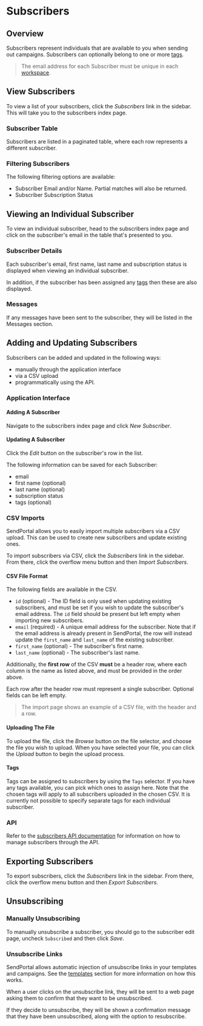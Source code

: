 # Subscribers

## Overview

Subscribers represent individuals that are available to you when sending out campaigns. Subscribers can optionally belong to one or more [tags](/docs/features/tags).

> The email address for each Subscriber must be unique in each [workspace](/docs/features/workspaces).

## View Subscribers

To view a list of your subscribers, click the _Subscribers_ link in the sidebar. This will take you to the subscribers index page.

### Subscriber Table

Subscribers are listed in a paginated table, where each row represents a different subscriber.

### Filtering Subscribers

The following filtering options are available:

- Subscriber Email and/or Name. Partial matches will also be returned.
- Subscriber Subscription Status

## Viewing an Individual Subscriber

To view an individual subscriber, head to the subscribers index page and click on the subscriber's email in the table that's presented to you.

### Subscriber Details

Each subscriber's email, first name, last name and subscription status is displayed when viewing an individual subscriber.

In addition, if the subscriber has been assigned any [tags](/docs/tags) then these are also displayed.

### Messages

If any messages have been sent to the subscriber, they will be listed in the Messages section.

## Adding and Updating Subscribers

Subscribers can be added and updated in the following ways:

* manually through the application interface
* via a CSV upload
* programmatically using the API.

### Application Interface

#### Adding A Subscriber

Navigate to the subscribers index page and click _New Subscriber_.

#### Updating A Subscriber

Click the _Edit_ button on the subscriber's row in the list.

The following information can be saved for each Subscriber:

- email
- first name (optional)
- last name (optional)
- subscription status
- tags (optional)

### CSV Imports

SendPortal allows you to easily import multiple subscribers via a CSV upload. This can be used to create new subscribers and update existing ones.

To import subscribers via CSV, click the _Subscribers_ link in the sidebar. From there, click the overflow menu button and then _Import Subscribers_.

#### CSV File Format

The following fields are available in the CSV.

- `id` (optional) - The ID field is only used when updating existing subscribers, and must be set if you wish to update the subscriber's email address. The `id` field should be present but left empty when importing new subscribers.
- `email` (required) - A unique email address for the subscriber. Note that if the email address is already present in SendPortal, the row will instead update the `first_name` and `last_name` of the existing subscriber.
- `first_name` (optional) - The subscriber's first name.
- `last_name` (optional) - The subscriber's last name.

Additionally, the **first row** of the CSV **must** be a header row, where each column is the name as listed above, and must be provided in the order above.

Each row after the header row must represent a single subscriber. Optional fields can be left empty.

> The import page shows an example of a CSV file, with the header and a row.

#### Uploading The File

To upload the file, click the _Browse_ button on the file selector, and choose the file you wish to upload. When you have selected your file, you can click the _Upload_ button to begin the upload process.

#### Tags

Tags can be assigned to subscribers by using the `Tags` selector. If you have any tags available, you can pick which ones to assign here. Note that the chosen tags will apply to all subscribers uploaded in the chosen CSV. It is currently not possible to specify separate tags for each individual subscriber.

### API

Refer to the [subscribers API documentation](/docs/api/subscribers) for information on how to manage subscribers through the API.

## Exporting Subscribers

To export subscribers, click the _Subscribers_ link in the sidebar. From there, click the overflow menu button and then _Export Subscribers_.

## Unsubscribing

### Manually Unsubscribing

To manually unsubscribe a subscriber, you should go to the subscriber edit page, uncheck `Subscribed` and then click _Save_.

### Unsubscribe Links

SendPortal allows automatic injection of unsubscribe links in your templates and campaigns. See the [templates](/docs/features/templates) section for more information on how this works.

When a user clicks on the unsubscribe link, they will be sent to a web page asking them to confirm that they want to be unsubscribed.

If they decide to unsubscribe, they will be shown a confirmation message that they have been unsubscribed, along with the option to resubscribe.
